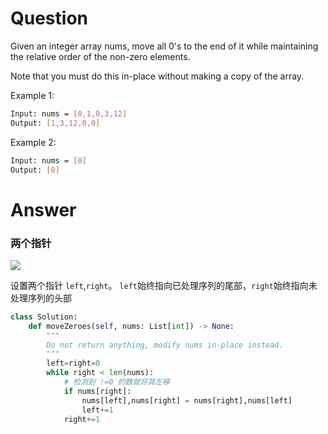 # Question
Given an integer array nums, move all 0's to the end of it while maintaining the relative order of the non-zero elements.

Note that you must do this in-place without making a copy of the array.

Example 1:
```bash
Input: nums = [0,1,0,3,12]
Output: [1,3,12,0,0]
```
Example 2:
```bash
Input: nums = [0]
Output: [0]
```

# Answer
### 两个指针
![](https://pic.leetcode-cn.com/36d1ac5d689101cbf9947465e94753c626eab7fcb736ae2175f5d87ebc85fdf0-283_2.gif)

设置两个指针 `left`,`right`。 `left`始终指向已处理序列的尾部，`right`始终指向未处理序列的头部
```python
class Solution:
    def moveZeroes(self, nums: List[int]) -> None:
        """
        Do not return anything, modify nums in-place instead.
        """
        left=right=0
        while right < len(nums):
            # 检测到 !=0 的数就将其左移
            if nums[right]:
                nums[left],nums[right] = nums[right],nums[left]
                left+=1
            right+=1
```
